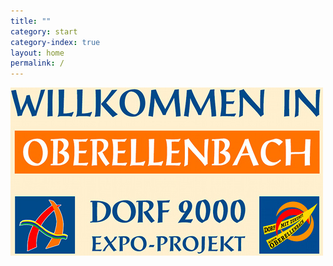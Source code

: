 ```yaml
---
title: ""
category: start
category-index: true
layout: home
permalink: /
---
```



![Oberellenbach](/assets/images/welcome_oberellenbach.jpg)